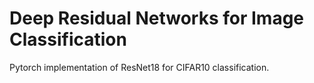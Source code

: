 # Deep Residual Networks for Image Classification

Pytorch implementation of ResNet18 for CIFAR10 classification.
